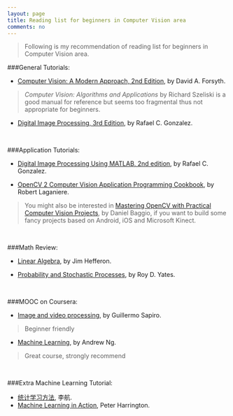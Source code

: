 ```yaml
---
layout: page
title: Reading list for beginners in Computer Vision area
comments: no
---
```


>Following is my recommendation of reading list for beginners in Computer Vision area.

###General Tutorials:

- [Computer Vision: A Modern Approach, 2nd Edition](http://luthuli.cs.uiuc.edu/~daf/CV2E-site/cv2eindex.html), by David A. Forsyth.

>*Computer Vision: Algorithms and Applications* by Richard Szeliski is a good manual for reference but seems too fragmental thus not appropriate for beginners.

- [Digital Image Processing, 3rd Edition](http://www.imageprocessingplace.com/DIP-3E/dip3e_main_page.htm), by Rafael C. Gonzalez.

<br>

###Application Tutorials:

- [Digital Image Processing Using MATLAB, 2nd edition](http://www.imageprocessingplace.com/DIPUM-2E/dipum2e_main_page.htm), by Rafael C. Gonzalez.

- [OpenCV 2 Computer Vision Application Programming Cookbook](http://www.laganiere.name/opencvCookbook/), by Robert Laganiere.

> You might also be interested in [Mastering OpenCV with Practical Computer Vision Projects](http://www.amazon.com/Mastering-OpenCV-Practical-Computer-Projects/dp/1849517827), by Daniel Baggio, if you want to build some fancy projects based on Android, iOS and Microsoft Kinect.

<br>

###Math Review:

- [Linear Algebra](http://joshua.smcvt.edu/linearalgebra/), by Jim Hefferon.


- [Probability and Stochastic Processes](http://www.wiley.com/WileyCDA/WileyTitle/productCd-EHEP000391.html), by Roy D. Yates.

<br>

###MOOC on Coursera:

- [Image and video processing](https://class.coursera.org/images-002), by Guillermo Sapiro.

>Beginner friendly


- [Machine Learning](https://class.coursera.org/ml-005), by Andrew Ng.

>Great course, strongly recommend

<br>

###Extra Machine Learning Tutorial:
- [统计学习方法](http://book.douban.com/subject/10590856/), 李航.
- [Machine Learning in Action](http://www.manning.com/pharrington/), Peter Harrington.
